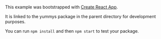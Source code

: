 This example was bootstrapped with [Create React App](https://github.com/facebook/create-react-app).

It is linked to the yummys package in the parent directory for development purposes.

You can run `npm install` and then `npm start` to test your package.
